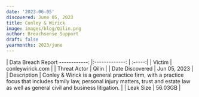 ```yaml
---
date: '2023-06-05'
discovered: June 05, 2023
title: Conley & Wirick
image: images/blog/Qilin.png
author: Breachsense Support
draft: false
yearmonths: 2023/june
---
```



| Data Breach Report
------------:     |:-------------:    | :-----:|
| Victim      | conleywirick.com      | 
| Threat Actor      | Qilin      | 
| Date Discovered      | Jun 05, 2023      | 
| Description      | Conley & Wirick is a general practice firm, with a practice focus that includes family law, personal injury matters, trust and estate law as well as general civil and business litigation.      | 
| Leak Size      | 56.03GB      | 


